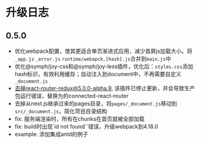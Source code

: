 
# 升级日志

## 0.5.0

- 优化webpack配置，使其更适合单页渐进式应用，减少首屏js加载大小。将`_app.js` `_error.js` `runtime/webapck.[hash].js`合并到`main.js`中
- 优化@symph/joy-css和@symph/joy-less插件，优化后：`styles.css`添加hash标识，有效利用缓存；自动注入到document中，不再需要自定义`_document.js`
- 去掉react-router-redux@5.0.0-alpha.9, 该插件已停止更新，并会导致生产包运行错误，替换为的connected-react-router
- 去掉从next.js继承过来的pages目录，将`pages/_document.js`移动到`src/_document.js`，简化项目目录结构
- fix: 服务端渲染时，所有在chunks在首页就被全部加载
- fix: build时出现`id not found``错误，升级webpack到4.18.0
- example: 添加集成antd的例子

